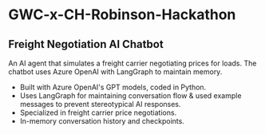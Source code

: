 # GWC-x-CH-Robinson-Hackathon
## Freight Negotiation AI Chatbot

An AI agent that simulates a freight carrier negotiating prices for loads. The chatbot uses Azure OpenAI with LangGraph to maintain memory. 

- Built with Azure OpenAI's GPT models, coded in Python.
- Uses LangGraph for maintaining conversation flow & used example messages to prevent stereotypical AI responses. 
- Specialized in freight carrier price negotiations.
- In-memory conversation history and checkpoints.




